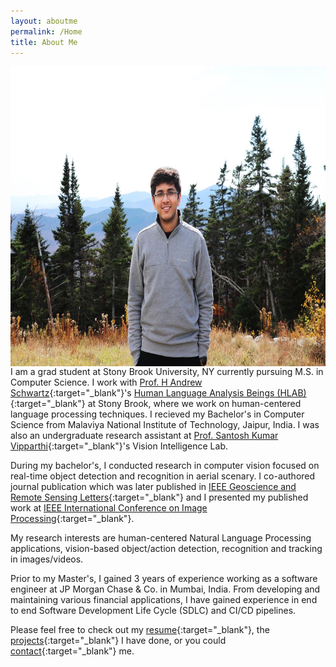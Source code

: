 ```yaml
---
layout: aboutme
permalink: /Home
title: About Me
---
```


<p class="full-width no-margin"><img src="/pic001.jpg" style="width:45rem;height:30rem;" align="left"/></p><br><br><br><br><br><br><br><br><br><br><br><br><br><br><br><br><br><br><br><br>

I am a grad student at Stony Brook University, NY currently pursuing M.S. in Computer Science. I work with [Prof. H Andrew Schwartz](https://www3.cs.stonybrook.edu/~has/){:target="_blank"}'s [Human Language Analysis Beings (HLAB)](https://hlab.cs.stonybrook.edu){:target="_blank"} at Stony Brook, where we work on human-centered language processing techniques. I recieved my Bachelor's in Computer Science from Malaviya National Institute of Technology, Jaipur, India. I was also an undergraduate research assistant at [Prof. Santosh Kumar Vipparthi](https://skvipparthi.github.io){:target="_blank"}'s Vision Intelligence Lab.

During my bachelor's, I conducted research in computer vision focused on real-time object detection and recognition in aerial scenary. I co-authored journal publication which was later published in [IEEE Geoscience and Remote Sensing Letters](https://ieeexplore.ieee.org/document/8755462){:target="_blank"} and I presented my published work at [IEEE International Conference on Image Processing](https://ieeexplore.ieee.org/document/8803262){:target="_blank"}.

My research interests are human-centered Natural Language Processing applications, vision-based object/action detection, recognition and tracking in images/videos.

Prior to my Master's, I gained 3 years of experience working as a software engineer at JP Morgan Chase & Co. in Mumbai, India. From developing and maintaining various financial applications, I have gained experience in end to end Software Development Life Cycle (SDLC) and CI/CD pipelines. 

Please feel free to check out my [resume](https://drive.google.com/file/d/1xicdDNRinuLs39hC4ovnJXvNmWhltcEu/view){:target="_blank"}, the [projects](https://mbshah3.github.io/Projects){:target="_blank"} I have done, or you could [contact](https://mbshah3.github.io/Contact){:target="_blank"}  me.

